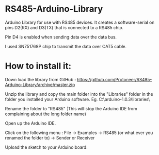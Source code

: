RS485-Arduino-Library
=====================
Arduino Library for use with RS485 devices. It creates a software-serial on pins D2(RX) and D3(TX) that is connected to a RS485 chip. 

Pin D4 is enabled when sending data over the data bus.

I used SN751768P chip to transmit the data over CAT5 cable.


How to install it:
==================
Down load the library from GitHub : https://github.com/Protoneer/RS485-Arduino-Library/archive/master.zip

Unzip the library and copy the main folder into the "Libraries" folder in the folder you installed your Arduino software. Eg. C:\arduino-1.0.3\libraries\

Rename the folder to "RS485" (This will stop the Arduino IDE from complaining about the long folder name)

Open up the Arduino IDE.

Click on the following menu : File -> Examples -> RS485 (or what ever you renamed the folder to) -> Sender or Receiver

Upload the sketch to your Arduino board.
